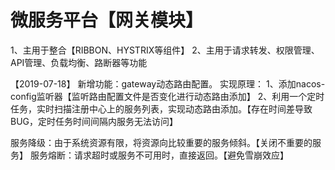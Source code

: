 # 微服务平台【网关模块】
1、主用于整合【RIBBON、HYSTRIX等组件】
2、主用于请求转发、权限管理、API管理、负载均衡、路断器等功能

【2019-07-18】
新增功能：gateway动态路由配置。
实现原理：
1、添加nacos-config监听器【监听路由配置文件是否变化进行动态路由添加】
2、利用一个定时任务，实时扫描注册中心上的服务列表，实现动态路由添加。【存在时间差导致BUG，定时任务时间间隔内服务无法访问】


服务降级：由于系统资源有限，将资源向比较重要的服务倾斜。【关闭不重要的服务】
服务熔断：请求超时或服务不可用时，直接返回。【避免雪崩效应】